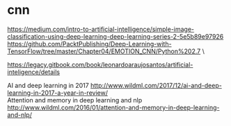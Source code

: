 # cnn
https://medium.com/intro-to-artificial-intelligence/simple-image-classification-using-deep-learning-deep-learning-series-2-5e5b89e97926 \
https://github.com/PacktPublishing/Deep-Learning-with-TensorFlow/tree/master/Chapter04/EMOTION_CNN/Python%202.7 \

https://legacy.gitbook.com/book/leonardoaraujosantos/artificial-inteligence/details

AI and deep learning in 2017
http://www.wildml.com/2017/12/ai-and-deep-learning-in-2017-a-year-in-review/ \
Attention and memory in deep learning and nlp
http://www.wildml.com/2016/01/attention-and-memory-in-deep-learning-and-nlp/
